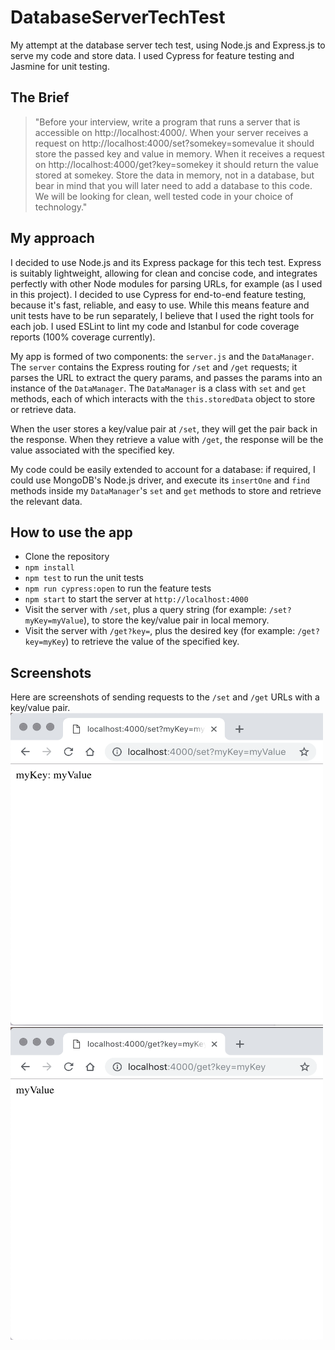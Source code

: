 # DatabaseServerTechTest
My attempt at the database server tech test, using Node.js and Express.js to serve my code and store data. I used Cypress for feature testing and Jasmine for unit testing.

## The Brief
> "Before your interview, write a program that runs a server that is accessible on http://localhost:4000/. When your server receives a request on http://localhost:4000/set?somekey=somevalue it should store the passed key and value in memory. When it receives a request on http://localhost:4000/get?key=somekey it should return the value stored at somekey. Store the data in memory, not in a database, but bear in mind that you will later need to add a database to this code. We will be looking for clean, well tested code in your choice of technology."

## My approach
I decided to use Node.js and its Express package for this tech test. Express is suitably lightweight, allowing for clean and concise code, and integrates perfectly with other Node modules for parsing URLs, for example (as I used in this project). I decided to use Cypress for end-to-end feature testing, because it's fast, reliable, and easy to use. While this means feature and unit tests have to be run separately, I believe that I used the right tools for each job. I used ESLint to lint my code and Istanbul for code coverage reports (100% coverage currently).

My app is formed of two components: the `server.js` and the `DataManager`. The `server` contains the Express routing for `/set` and `/get` requests; it parses the URL to extract the query params, and passes the params into an instance of the `DataManager`. The `DataManager` is a class with `set` and `get` methods, each of which interacts with the `this.storedData` object to store or retrieve data.

When the user stores a key/value pair at `/set`, they will get the pair back in the response. When they retrieve a value with `/get`, the response will be the value associated with the specified key.

My code could be easily extended to account for a database: if required, I could use MongoDB's Node.js driver, and execute its `insertOne` and `find` methods inside my `DataManager`'s `set` and `get` methods to store and retrieve the relevant data.

## How to use the app

- Clone the repository
- `npm install`
- `npm test` to run the unit tests
- `npm run cypress:open` to run the feature tests
- `npm start` to start the server at `http://localhost:4000`
- Visit the server with `/set`, plus a query string (for example: `/set?myKey=myValue`), to store the key/value pair in local memory.
- Visit the server with `/get?key=`, plus the desired key (for example: `/get?key=myKey`) to retrieve the value of the specified key.

## Screenshots
Here are screenshots of sending requests to the `/set` and `/get` URLs with a key/value pair.
<img src='./assets/images/set.png' width=500 height=500>
<img src='./assets/images/get.png' width=500 height=500>

